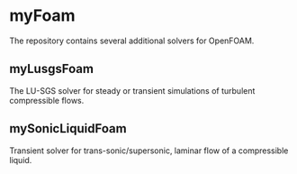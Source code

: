 
# myFoam 

The repository contains several additional solvers for OpenFOAM.

## myLusgsFoam
The LU-SGS solver for steady or transient simulations of turbulent compressible flows.

## mySonicLiquidFoam
Transient solver for trans-sonic/supersonic, laminar flow of a compressible liquid.
